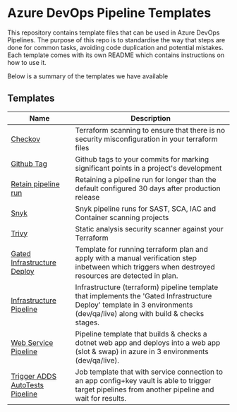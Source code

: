 # Azure DevOps Pipeline Templates

This repository contains template files that can be used in Azure DevOps Pipelines. The purpose of this repo is to standardise the way that steps are done for common tasks, avoiding code duplication and potential mistakes. Each template comes with its own README which contains instructions on how to use it.

Below is a summary of the templates we have available

## Templates

| Name                                                         | Description                                                                                                                                        |
|--------------------------------------------------------------|----------------------------------------------------------------------------------------------------------------------------------------------------|
| [Checkov](./checkov)                                         | Terraform scanning to ensure that there is no security misconfiguration in your terraform files                                                    |
| [Github Tag](./github-tag)                                   | Github tags to your commits for marking significant points in a project's development                                                              |
| [Retain pipeline run](./retain-pipelinerun)                  | Retaining a pipeline run for longer than the default configured 30 days after production release                                                   |
| [Snyk](./snyk)                                               | Snyk pipeline runs for SAST, SCA, IAC and Container scanning projects                                                                                                                   |
| [Trivy](./trivy)                                             | Static analysis security scanner against your Terraform                                                                                            |
| [Gated Infrastructure Deploy](https://github.com/UKHO/devops-gated-infrastructure-deploy) | Template for running terraform plan and apply with a manual verification step inbetween which triggers when destroyed resources are detected in plan. |
| [Infrastructure Pipeline](https://github.com/UKHO/devops-infrastructure-pipeline-template) | Infrastructure (terraform) pipeline template that implements the 'Gated Infrastructure Deploy' template in 3 environments (dev/qa/live) along with build & checks stages. |
| [Web Service Pipeline](https://github.com/UKHO/devops-web-service-pipeline-template) | Pipeline template that builds & checks a dotnet web app and deploys into a web app (slot & swap) in azure in 3 environments (dev/qa/live). |
| [Trigger ADDS AutoTests Pipeline](https://github.com/UKHO/devops-trigger-adds-autotest-pipeline) | Job template that with service connection to an app config+key vault is able to trigger target pipelines from another pipeline and wait for results. |